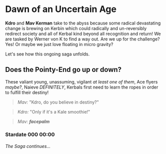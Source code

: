 # Dawn of an Uncertain Age

**Kdro** and **Mav Kerman** take to the abyss because some radical devastating change is brewing on Kerbin which could radically and un-reversibly redirect society and all of Kerbal kind beyond all recognition and return! We are tasked by Werner von K to find a way out. Are we up for the challenge? Yes! Or maybe we just love floating in micro gravity? 

Let's see how this ongoing saga unfolds.

## Does the Pointy-End go up or down?

These valiant young, unassuming, vigilant _at least one of them_, Ace flyers _maybe?_, Naieve _*DEFINITELY*_, Kerbals first need to learn the ropes in order to fulfill their destiny!

>_Mav:_ "Kdro, do you believe in destiny?"

>_Kdro:_ "Only if it's a Kale smoothie!"

>_Mav: **facepalm**_

### Stardate 000 00:00

###### The Saga continues...

